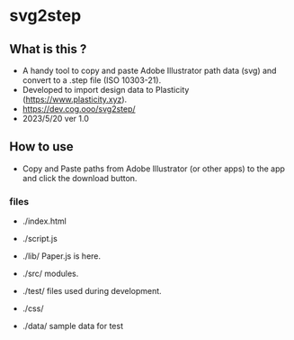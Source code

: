 # svg2step


## What is this ?

- A handy tool to copy and paste Adobe Illustrator path data (svg) and convert to a .step file (ISO 10303-21).
- Developed to import design data to Plasticity (https://www.plasticity.xyz).
- https://dev.cog.ooo/svg2step/
- 2023/5/20 ver 1.0

## How to use
- Copy and Paste paths from Adobe Illustrator (or other apps) to the app and click the download button.

### files
* ./index.html
* ./script.js

* ./lib/ Paper.js is here.
* ./src/ modules.
* ./test/ files used during development.
* ./css/
* ./data/ sample data for test
